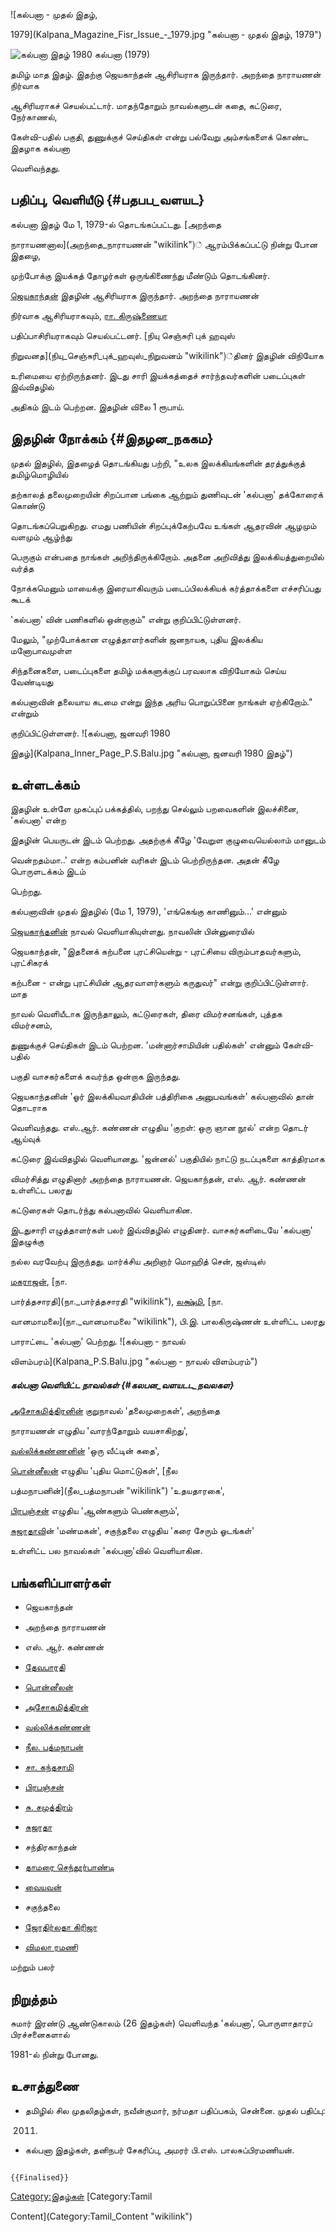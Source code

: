 ![கல்பனா - முதல் இதழ்,
1979](Kalpana_Magazine_Fisr_Issue_-_1979.jpg "கல்பனா - முதல் இதழ், 1979")
![கல்பனா இதழ் 1980](Kalpana_Magazine.jpg "கல்பனா இதழ் 1980") கல்பனா (1979)
தமிழ் மாத இதழ். இதற்கு ஜெயகாந்தன் ஆசிரியராக இருந்தார். அறந்தை நாராயணன் நிர்வாக
ஆசிரியராகச் செயல்பட்டார். மாதந்தோறும் நாவல்களுடன் கதை, கட்டுரை, நேர்காணல்,
கேள்வி-பதில் பகுதி, துணுக்குச் செய்திகள் என்று பல்வேறு அம்சங்களைக் கொண்ட இதழாக கல்பனா
வெளிவந்தது.

## பதிப்பு, வெளியீடு {#பதபப_வளயட}

கல்பனா இதழ் மே 1, 1979-ல் தொடங்கப்பட்டது. [அறந்தை
நாராயணனால](அறந்தை_நாராயணன் "wikilink")் ஆரம்பிக்கப்பட்டு நின்று போன இதழை,
முற்போக்கு இயக்கத் தோழர்கள் ஒருங்கிணைந்து மீண்டும் தொடங்கினர்.
[ஜெயகாந்தன்](ஜெயகாந்தன் "wikilink") இதழின் ஆசிரியராக இருந்தார். அறந்தை நாராயணன்
நிர்வாக ஆசிரியராகவும், [ரா. கிருஷ்ணையா](ரா._கிருஷ்ணையா "wikilink")
பதிப்பாசிரியராகவும் செயல்பட்டனர். [நியு செஞ்சுரி புக் ஹவுஸ்
நிறுவனத](நியு_செஞ்சுரி_புக்_ஹவுஸ்_நிறுவனம் "wikilink")்தினர் இதழின் விநியோக
உரிமையை ஏற்றிருந்தனர். இடது சாரி இயக்கத்தைச் சார்ந்தவர்களின் படைப்புகள் இவ்விதழில்
அதிகம் இடம் பெற்றன. இதழின் விலை 1 ரூபாய்.

## இதழின் நோக்கம் {#இதழன_நககம}

முதல் இதழில், இதழைத் தொடங்கியது பற்றி, "உலக இலக்கியங்களின் தரத்துக்குத் தமிழ்மொழியில்
தற்காலத் தலைமுறையின் சிறப்பான பங்கை ஆற்றும் துணிவுடன் 'கல்பனா' தக்கோரைக் கொண்டு
தொடங்கப்பெறுகிறது. எமது பணியின் சிறப்புக்கேற்பவே உங்கள் ஆதரவின் ஆழமும் வளமும் ஆழ்ந்து
பெருகும் என்பதை நாங்கள் அறிந்திருக்கிறோம். அதனை அறிவித்து இலக்கியத்துறையில் வர்த்த
நோக்கமெனும் மாயைக்கு இரையாகிவரும் படைப்பிலக்கியக் கர்த்தாக்களை எச்சரிப்பது கூடக்
'கல்பனா' வின் பணிகளில் ஒன்றாகும்" என்று குறிப்பிட்டுள்ளனர்.

மேலும், "முற்போக்கான எழுத்தாளர்களின் ஜனநாயக, புதிய இலக்கிய மனோபாவமுள்ள
சிந்தனைகளை, படைப்புகளை தமிழ் மக்களுக்குப் பரவலாக விநியோகம் செய்ய வேண்டியது
கல்பனாவின் தலையாய கடமை என்று இந்த அரிய பொறுப்பினை நாங்கள் ஏற்கிறோம்." என்றும்
குறிப்பிட்டுள்ளனர். ![கல்பனா, ஜனவரி 1980
இதழ்](Kalpana_Inner_Page_P.S.Balu.jpg "கல்பனா, ஜனவரி 1980 இதழ்")

## உள்ளடக்கம்

இதழின் உள்ளே முகப்புப் பக்கத்தில், பறந்து செல்லும் பறவைகளின் இலச்சினை, 'கல்பனா' என்ற
இதழின் பெயருடன் இடம் பெற்றது. அதற்குக் கீழே 'வேறுள குழுவையெல்லாம் மானுடம்
வென்றதம்மா..' என்ற கம்பனின் வரிகள் இடம் பெற்றிருந்தன. அதன் கீழே பொருளடக்கம் இடம்
பெற்றது.

கல்பனாவின் முதல் இதழில் (மே 1, 1979), 'எங்கெங்கு காணினும்\...' என்னும்
[ஜெயகாந்தனின்](ஜெயகாந்தன் "wikilink") நாவல் வெளியாகியுள்ளது. நாவலின் பின்னுரையில்
ஜெயகாந்தன், "இதனைக் கற்பனை புரட்சியென்று - புரட்சியை விரும்பாதவர்களும், புரட்சிகரக்
கற்பனை - என்று புரட்சியின் ஆதரவாளர்களும் கருதுவர்" என்று குறிப்பிட்டுள்ளார். மாத
நாவல் வெளியீடாக இருந்தாலும், கட்டுரைகள், திரை விமர்சனங்கள், புத்தக விமர்சனம்,
துணுக்குச் செய்திகள் இடம் பெற்றன. \'மன்னார்சாமியின் பதில்கள்\' என்னும் கேள்வி-பதில்
பகுதி வாசகர்களைக் கவர்ந்த ஒன்றாக இருந்தது.

ஜெயகாந்தனின் 'ஓர் இலக்கியவாதியின் பத்திரிகை அனுபவங்கள்\' கல்பனாவில் தான் தொடராக
வெளிவந்தது. எஸ்.ஆர். கண்ணன் எழுதிய \'குறள்: ஒரு ஞான நூல்\' என்ற தொடர் ஆய்வுக்
கட்டுரை இவ்விதழில் வெளியானது. \'ஜன்னல்\' பகுதியில் நாட்டு நடப்புகளை காத்திரமாக
விமர்சித்து எழுதினார் அறந்தை நாராயணன். ஜெயகாந்தன், எஸ். ஆர். கண்ணன் உள்ளிட்ட பலரது
கட்டுரைகள் தொடர்ந்து கல்பனாவில் வெளியாகின.

இடதுசாரி எழுத்தாளர்கள் பலர் இவ்விதழில் எழுதினர். வாசகர்களிடையே 'கல்பனா' இதழுக்கு
நல்ல வரவேற்பு இருந்தது. மார்க்சிய அறிஞர் மொஹித் சென், ஜஸ்டிஸ்
[மகராஜன்](மகராஜன் "wikilink"), [நா.
பார்த்தசாரதி](நா._பார்த்தசாரதி "wikilink"), [லக்ஷ்மி](லக்ஷ்மி "wikilink"), [நா.
வானமாமலை](நா._வானமாமலை "wikilink"), பி.இ. பாலகிருஷ்ணன் உள்ளிட்ட பலரது
பாராட்டை 'கல்பனா' பெற்றது. ![கல்பனா - நாவல்
விளம்பரம்](Kalpana_P.S.Balu.jpg "கல்பனா - நாவல் விளம்பரம்")

##### கல்பனா வெளியிட்ட நாவல்கள் {#கலபன_வளயடட_நவலகள}

[அசோகமித்திரனின்](அசோகமித்திரன் "wikilink") குறுநாவல் \'தலைமுறைகள்\', அறந்தை
நாராயணன் எழுதிய 'வாரந்தோறும் வயசாகிறது\',
[வல்லிக்கண்ணனின்](வல்லிக்கண்ணன் "wikilink") 'ஒரு வீட்டின் கதை\',
[பொன்னீலன்](பொன்னீலன் "wikilink") எழுதிய \'புதிய மொட்டுகள்\', [நீல
பத்மநாபனின்](நீல_பத்மநாபன் "wikilink") \'உதயதாரகை',
[பிரபஞ்சன்](பிரபஞ்சன் "wikilink") எழுதிய 'ஆண்களும் பெண்களும்',
[சுஜாதாவ](சுஜாதா "wikilink")ின் 'மண்மகன்', சகுந்தலை எழுதிய 'கரை சேரும் ஓடங்கள்'
உள்ளிட்ட பல நாவல்கள் 'கல்பனா'வில் வெளியாகின.

## பங்களிப்பாளர்கள்

-   ஜெயகாந்தன்
-   அறந்தை நாராயணன்
-   எஸ். ஆர். கண்ணன்
-   [தேவபாரதி](தேவபாரதி "wikilink")
-   [பொன்னீலன்](பொன்னீலன் "wikilink")
-   [அசோகமித்திரன்](அசோகமித்திரன் "wikilink")
-   [வல்லிக்கண்ணன்](வல்லிக்கண்ணன் "wikilink")
-   [நீல. பத்மநாபன்](நீல_பத்மநாபன் "wikilink")
-   [சா. கந்தசாமி](சா.கந்தசாமி "wikilink")
-   [பிரபஞ்சன்](பிரபஞ்சன் "wikilink")
-   [சு. சமுத்திரம்](சு._சமுத்திரம் "wikilink")
-   [சுஜாதா](சுஜாதா "wikilink")
-   சந்திரகாந்தன்
-   [தாமரை செந்தூர்பாண்டி](தாமரை_செந்தூர்பாண்டி "wikilink")
-   [வையவன்](வையவன் "wikilink")
-   சகுந்தலை
-   [ஜோதிர்லதா கிரிஜா](ஜோதிர்லதா_கிரிஜா "wikilink")
-   [விமலா ரமணி](விமலா_ரமணி "wikilink")

மற்றும் பலர்

## நிறுத்தம்

சுமார் இரண்டு ஆண்டுகாலம் (26 இதழ்கள்) வெளிவந்த 'கல்பனா', பொருளாதாரப் பிரச்சனைகளால்
1981-ல் நின்று போனது.

## உசாத்துணை

-   தமிழில் சில முதலிதழ்கள், நவீன்குமார், நர்மதா பதிப்பகம், சென்னை. முதல் பதிப்பு:
    2011.
-   கல்பனா இதழ்கள், தனிநபர் சேகரிப்பு, அமரர் பி.எஸ். பாலசுப்பிரமணியன்.

```{=mediawiki}
{{Finalised}}
```
[Category:இதழ்கள்](Category:இதழ்கள் "wikilink") [Category:Tamil
Content](Category:Tamil_Content "wikilink")
